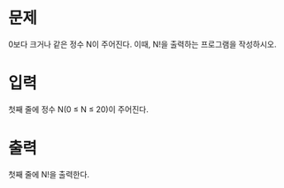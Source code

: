 # 문제

0보다 크거나 같은 정수 N이 주어진다. 이때, N!을 출력하는 프로그램을 작성하시오.

# 입력

첫째 줄에 정수 N(0 ≤ N ≤ 20)이 주어진다.

# 출력

첫째 줄에 N!을 출력한다.
